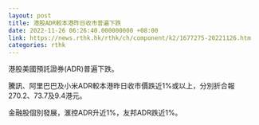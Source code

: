 ```yaml
---
layout: post
title: 港股ADR較本港昨日收市普遍下跌
date: 2022-11-26 06:26:40.000000000 +08:00
link: https://news.rthk.hk/rthk/ch/component/k2/1677275-20221126.htm
categories: rthk
---
```


港股美國預託證券(ADR)普遍下跌。

騰訊、阿里巴巴及小米ADR較本港昨日收市價跌近1%或以上，分別折合報270.2、73.7及9.4港元。

金融股個別發展，滙控ADR升近1%，友邦ADR跌近1%。
